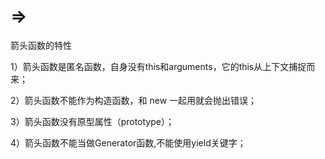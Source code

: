 # =>

箭头函数的特性

1）箭头函数是匿名函数，自身没有this和arguments，它的this从上下文捕捉而来；

2）箭头函数不能作为构造函数，和 new 一起用就会抛出错误；

3）箭头函数没有原型属性（prototype）；

4）箭头函数不能当做Generator函数,不能使用yield关键字；
